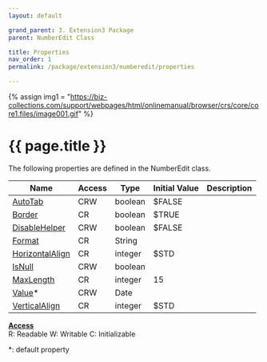 ```yaml
---
layout: default

grand_parent: 3. Extension3 Package
parent: NumberEdit Class

title: Properties
nav_order: 1
permalink: /package/extension3/numberedit/properties

---
```

{% assign img1 = "https://biz-collections.com/support/webpages/html/onlinemanual/browser/crs/core/core1.files/image001.gif" %}


# {{ page.title }}

The following properties are defined in the NumberEdit class.

|Name       | Access | Type   | Initial Value | Description |
|----------	|--------|--------|---------------|-------------|
|[AutoTab](/package/extension3/numberedit/properties/autotab) | CRW | boolean | $FALSE | |
|[Border](/package/extension3/numberedit/properties/border) | CR | boolean | $TRUE | |
|[DisableHelper](/package/extension3/numberedit/properties/disablehelper) | CRW | boolean | $FALSE | |
|[Format](/package/extension3/numberedit/properties/format) | CR | String |  | |
|[HorizontalAlign](/package/extension3/numberedit/properties/horizontalalign) | CR | integer | $STD | |
|[IsNull](/package/extension3/numberedit/properties/isnull) | CRW | boolean |  | |
|[MaxLength](/package/extension3/numberedit/properties/maxlength) | CR | integer | 15 | |
|[Value](/package/extension3/numberedit/properties/value)* | CRW | Date |  | |
|[VerticalAlign](/package/extension3/numberedit/properties/verticalalign) | CR | integer | $STD | |

<u><b>Access</b></u><br>
R: Readable
W: Writable
C: Initializable

*: default property
